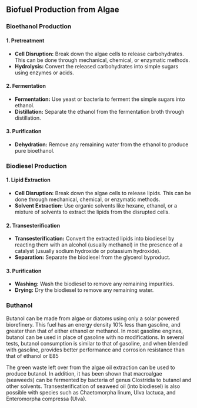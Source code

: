 ## Biofuel Production from Algae

### Bioethanol Production

#### 1. Pretreatment

- **Cell Disruption:** Break down the algae cells to release carbohydrates. This can be done through mechanical, chemical, or enzymatic methods.
- **Hydrolysis:** Convert the released carbohydrates into simple sugars using enzymes or acids.

#### 2. Fermentation

- **Fermentation:** Use yeast or bacteria to ferment the simple sugars into ethanol.
- **Distillation:** Separate the ethanol from the fermentation broth through distillation.

#### 3. Purification

- **Dehydration:** Remove any remaining water from the ethanol to produce pure bioethanol.

### Biodiesel Production

#### 1. Lipid Extraction

- **Cell Disruption:** Break down the algae cells to release lipids. This can be done through mechanical, chemical, or enzymatic methods.
- **Solvent Extraction:** Use organic solvents like hexane, ethanol, or a mixture of solvents to extract the lipids from the disrupted cells.

#### 2. Transesterification

- **Transesterification:** Convert the extracted lipids into biodiesel by reacting them with an alcohol (usually methanol) in the presence of a catalyst (usually sodium hydroxide or potassium hydroxide).
- **Separation:** Separate the biodiesel from the glycerol byproduct.

#### 3. Purification

- **Washing:** Wash the biodiesel to remove any remaining impurities.
- **Drying:** Dry the biodiesel to remove any remaining water.

### Buthanol

Butanol can be made from algae or diatoms using only a solar powered biorefinery. This fuel has an energy density 10% less than gasoline, and greater than that of either ethanol or methanol. In most gasoline engines, butanol can be used in place of gasoline with no modifications. In several tests, butanol consumption is similar to that of gasoline, and when blended with gasoline, provides better performance and corrosion resistance than that of ethanol or E85

The green waste left over from the algae oil extraction can be used to produce butanol. In addition, it has been shown that macroalgae (seaweeds) can be fermented by bacteria of genus Clostridia to butanol and other solvents. Transesterification of seaweed oil (into biodiesel) is also possible with species such as Chaetomorpha linum, Ulva lactuca, and Enteromorpha compressa (Ulva).